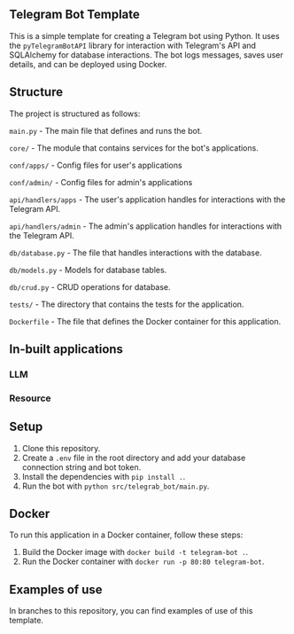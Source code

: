 ## Telegram Bot Template

This is a simple template for creating a Telegram bot using Python. It uses the `pyTelegramBotAPI` library for interaction with Telegram's API and SQLAlchemy for database interactions. The bot logs messages, saves user details, and can be deployed using Docker.

## Structure

The project is structured as follows:

`main.py` - The main file that defines and runs the bot.

`core/` - The module that contains services for the bot's applications.

`conf/apps/` - Config files for user's applications

`conf/admin/` - Config files for admin's applications

`api/handlers/apps` - The user's application handles for interactions with the Telegram API.

`api/handlers/admin` - The admin's application handles for interactions with the Telegram API.

`db/database.py` - The file that handles interactions with the database.

`db/models.py` - Models for database tables.

`db/crud.py` - CRUD operations for database.

`tests/` - The directory that contains the tests for the application.

`Dockerfile` - The file that defines the Docker container for this application.

## In-built applications

### LLM

### Resource

## Setup

1. Clone this repository.
2. Create a `.env` file in the root directory and add your database connection string and bot token.
3. Install the dependencies with `pip install .`.
4. Run the bot with `python src/telegrab_bot/main.py`.

## Docker

To run this application in a Docker container, follow these steps:

1. Build the Docker image with `docker build -t telegram-bot .`.
2. Run the Docker container with `docker run -p 80:80 telegram-bot`.

## Examples of use

In branches to this repository, you can find examples of use of this template.